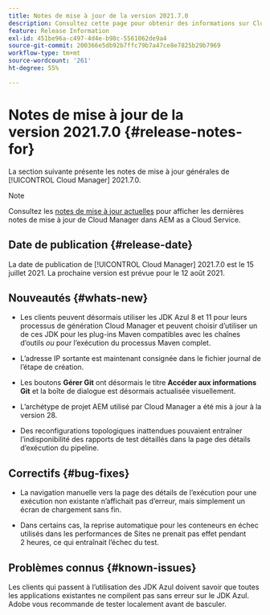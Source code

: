 ```yaml
---
title: Notes de mise à jour de la version 2021.7.0
description: Consultez cette page pour obtenir des informations sur Cloud Manager 2021.7.0.
feature: Release Information
exl-id: 451be96a-c497-4d4e-b98c-5561062de9a4
source-git-commit: 200366e5db92b7ffc79b7a47ce8e7825b29b7969
workflow-type: tm+mt
source-wordcount: '261'
ht-degree: 55%

---
```


# Notes de mise à jour de la version 2021.7.0 {#release-notes-for}

La section suivante présente les notes de mise à jour générales de [!UICONTROL Cloud Manager] 2021.7.0.

>[!NOTE]
>Consultez les [notes de mise à jour actuelles](https://experienceleague.adobe.com/docs/experience-manager-cloud-service/onboarding/getting-access/release-notes-cloud-manager/release-notes-cm-current.html?lang=fr#getting-access) pour afficher les dernières notes de mise à jour de Cloud Manager dans AEM as a Cloud Service.

## Date de publication {#release-date}

La date de publication de [!UICONTROL Cloud Manager] 2021.7.0 est le 15 juillet 2021.
La prochaine version est prévue pour le 12 août 2021.

## Nouveautés {#whats-new}

* Les clients peuvent désormais utiliser les JDK Azul 8 et 11 pour leurs processus de génération Cloud Manager et peuvent choisir d’utiliser un de ces JDK pour les plug-ins Maven compatibles avec les chaînes d’outils *ou* pour l’exécution du processus Maven complet.

* L’adresse IP sortante est maintenant consignée dans le fichier journal de l’étape de création.

* Les boutons **Gérer Git** ont désormais le titre **Accéder aux informations Git** et la boîte de dialogue est désormais actualisée visuellement.

* L’archétype de projet AEM utilisé par Cloud Manager a été mis à jour à la version 28.

* Des reconfigurations topologiques inattendues pouvaient entraîner l’indisponibilité des rapports de test détaillés dans la page des détails d’exécution du pipeline.

## Correctifs {#bug-fixes}

* La navigation manuelle vers la page des détails de l’exécution pour une exécution non existante n’affichait pas d’erreur, mais simplement un écran de chargement sans fin.

* Dans certains cas, la reprise automatique pour les conteneurs en échec utilisés dans les performances de Sites ne prenait pas effet pendant 2 heures, ce qui entraînait l’échec du test.

## Problèmes connus {#known-issues}

Les clients qui passent à l’utilisation des JDK Azul doivent savoir que toutes les applications existantes ne compilent pas sans erreur sur le JDK Azul. Adobe vous recommande de tester localement avant de basculer.
